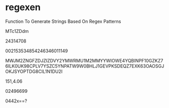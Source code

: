regexen
=======

Function To Generate Strings Based On Regex Patterns


MTc1ZDdm

24314708

002153534854246346011149

MWJM2ZNGFZDJZIZDVY2YMWRMU1M2MMYYWIOWE4YQBINPF10GZKZ76ILK0UK98CPLV7YSZC5YNPATW9W0BHLJ1GEVPKSDEQZ7EXK63OAOSGJOKJSYOPTDG8CIL1N1DU2I

151,4.06

02496699

0442x==?
